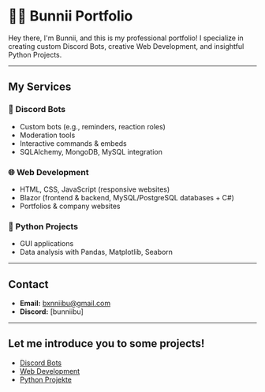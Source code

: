# 🐰✨ Bunnii Portfolio

Hey there, I'm Bunnii, and this is my professional portfolio!
I specialize in creating custom Discord Bots, creative Web Development, and insightful Python Projects.

---

## My Services

### 🤖 Discord Bots
- Custom bots (e.g., reminders, reaction roles)
- Moderation tools
- Interactive commands & embeds
- SQLAlchemy, MongoDB, MySQL integration

### 🌐 Web Development
- HTML, CSS, JavaScript (responsive websites)
- Blazor (frontend & backend, MySQL/PostgreSQL databases + C#)
- Portfolios & company websites

### 🐍 Python Projects
- GUI applications
- Data analysis with Pandas, Matplotlib, Seaborn

---

## Contact
- **Email:** [bxnniibu@gmail.com](mailto:bxnniibu@gmail.com)
- **Discord:** [bunniibu]

---

## Let me introduce you to some projects!
- [Discord Bots](Discord-Bots/)
- [Web Development](Web-Development/)
- [Python Projekte](Python-Projects/)

